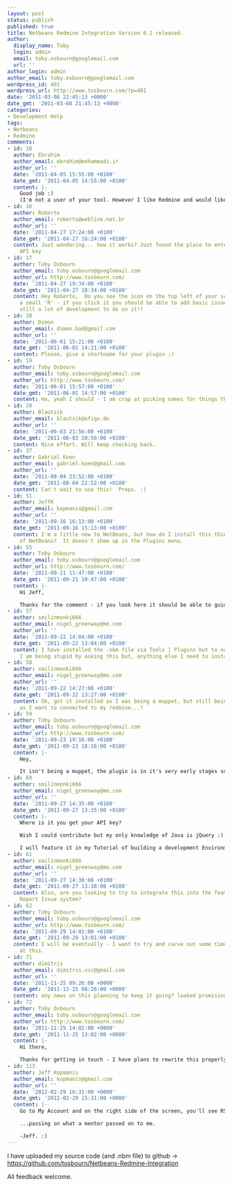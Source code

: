 ```yaml
---
layout: post
status: publish
published: true
title: Netbeans Redmine Integration Version 0.1 released.
author:
  display_name: Toby
  login: admin
  email: toby.osbourn@googlemail.com
  url: ''
author_login: admin
author_email: toby.osbourn@googlemail.com
wordpress_id: 401
wordpress_url: http://www.tosbourn.com/?p=401
date: '2011-03-08 22:45:13 +0000'
date_gmt: '2011-03-08 21:45:13 +0000'
categories:
- Development Help
tags:
- Netbeans
- Redmine
comments:
- id: 10
  author: Ebrahim
  author_email: ebrahim@mohammadi.ir
  author_url: ''
  date: '2011-04-05 15:55:00 +0100'
  date_gmt: '2011-04-05 14:55:00 +0100'
  content: |-
    Good job :)
    (I'm not a user of your tool. However I like Redmine and would like it to be as featureful as possible!)
- id: 16
  author: Roberto
  author_email: roberto@webline.net.br
  author_url: ''
  date: '2011-04-27 17:24:00 +0100'
  date_gmt: '2011-04-27 16:24:00 +0100'
  content: Just wondering... how it works? Just found the place to enter de URL and
    API key
- id: 17
  author: Toby Osbourn
  author_email: toby.osbourn@googlemail.com
  author_url: http://www.tosbourn.com/
  date: '2011-04-27 19:34:00 +0100'
  date_gmt: '2011-04-27 18:34:00 +0100'
  content: Hey Roberto,  Do you see the icon on the top left of your screen? Like
    a small 'R' - if you click it you should be able to add basic issues, there is
    still a lot of development to do on it!!
- id: 18
  author: Dimon
  author_email: dimon.bad@gmail.com
  author_url: ''
  date: '2011-06-01 15:21:00 +0100'
  date_gmt: '2011-06-01 14:21:00 +0100'
  content: Please, give a shortname for your plugin ;)
- id: 19
  author: Toby Osbourn
  author_email: toby.osbourn@googlemail.com
  author_url: http://www.tosbourn.com/
  date: '2011-06-01 15:57:00 +0100'
  date_gmt: '2011-06-01 14:57:00 +0100'
  content: Ha, yeah I should - I am crap at picking names for things though.
- id: 20
  author: Blautzik
  author_email: blautzik@ofigo.de
  author_url: ''
  date: '2011-06-03 21:56:00 +0100'
  date_gmt: '2011-06-03 20:56:00 +0100'
  content: Nice effort. Will keep checking back.
- id: 37
  author: Gabriel Koen
  author_email: gabriel.koen@gmail.com
  author_url: ''
  date: '2011-08-04 23:52:00 +0100'
  date_gmt: '2011-08-04 22:52:00 +0100'
  content: Can't wait to use this!  Props. :)
- id: 51
  author: JeffK
  author_email: kopmanis@gmail.com
  author_url: ''
  date: '2011-09-16 16:13:00 +0100'
  date_gmt: '2011-09-16 15:13:00 +0100'
  content: I'm a little new to NetBeans, but how do I install this thing into my copy
    of NetBeans?  It doesn't show up in the Plugins menu.
- id: 55
  author: Toby Osbourn
  author_email: toby.osbourn@googlemail.com
  author_url: http://www.tosbourn.com/
  date: '2011-09-21 11:47:00 +0100'
  date_gmt: '2011-09-21 10:47:00 +0100'
  content: |-
    Hi Jeff,

    Thanks for the comment - if you look here it should be able to guide you - http://blogs.oracle.com/NetBeansSupport/entry/how_to_download_and_install
- id: 57
  author: smilinmonki666
  author_email: nigel_greenway@me.com
  author_url: ''
  date: '2011-09-22 14:04:00 +0100'
  date_gmt: '2011-09-22 13:04:00 +0100'
  content: I have installed the .nbm file via Tools | Plugins but to no avail. I think
    I am being stupid by asking this but, anything else I need to install?
- id: 58
  author: smilinmonki666
  author_email: nigel_greenway@me.com
  author_url: ''
  date: '2011-09-22 14:27:00 +0100'
  date_gmt: '2011-09-22 13:27:00 +0100'
  content: Ok, got it installed as I was being a muppet, but still being a muppet
    as I want to connected to my redmine...?
- id: 59
  author: Toby Osbourn
  author_email: toby.osbourn@googlemail.com
  author_url: http://www.tosbourn.com/
  date: '2011-09-23 19:16:00 +0100'
  date_gmt: '2011-09-23 18:16:00 +0100'
  content: |-
    Hey,

    It isn't being a muppet, the plugin is in it's very early stages so there are no bells and whistles yet!  You need to go into your preferences where you will find a redmine tab, add your api details there.
- id: 60
  author: smilinmonki666
  author_email: nigel_greenway@me.com
  author_url: ''
  date: '2011-09-27 14:35:00 +0100'
  date_gmt: '2011-09-27 13:35:00 +0100'
  content: |-
    Where is it you get your API key?

    Wish I could contribute but my only knowledge of Java is jQuery :)

    I will feature it in my Tutorial of building a development Environment when I have finished my site though...
- id: 61
  author: smilinmonki666
  author_email: nigel_greenway@me.com
  author_url: ''
  date: '2011-09-27 14:38:00 +0100'
  date_gmt: '2011-09-27 13:38:00 +0100'
  content: Also, are you looking to try to integrate this into the Team || Find Issue/
    Report Issue system?
- id: 62
  author: Toby Osbourn
  author_email: toby.osbourn@googlemail.com
  author_url: http://www.tosbourn.com/
  date: '2011-09-29 14:01:00 +0100'
  date_gmt: '2011-09-29 13:01:00 +0100'
  content: I will be eventually - I want to try and carve out some time soon to look
    at this.
- id: 71
  author: dimitris
  author_email: dimitris.vic@gmail.com
  author_url: ''
  date: '2011-11-25 09:26:00 +0000'
  date_gmt: '2011-11-25 08:26:00 +0000'
  content: any news on this planning to keep it going? looked promising:)
- id: 72
  author: Toby Osbourn
  author_email: toby.osbourn@googlemail.com
  author_url: http://www.tosbourn.com/
  date: '2011-11-25 14:02:00 +0000'
  date_gmt: '2011-11-25 13:02:00 +0000'
  content: |-
    Hi there,

    Thanks for getting in touch - I have plans to rewrite this properly, but they are very low on my list of priorities I am afraid.
- id: 113
  author: Jeff Kopmanis
  author_email: kopmanis@gmail.com
  author_url: ''
  date: '2012-02-29 16:31:00 +0000'
  date_gmt: '2012-02-29 15:31:00 +0000'
  content: |-
    Go to My Account and on the right side of the screen, you'll see RSA and API keys.  Just click on the Show link and it'll show you your key.

    ...passing on what a mentor passed on to me.

    -Jeff. :)
---
```

<p>I have uploaded my source code (and .nbm file) to github -&gt; <a href="https://github.com/tosbourn/Netbeans-Redmine-Integration">https://github.com/tosbourn/Netbeans-Redmine-Integration</a></p>
<p>All feedback welcome.</p>

